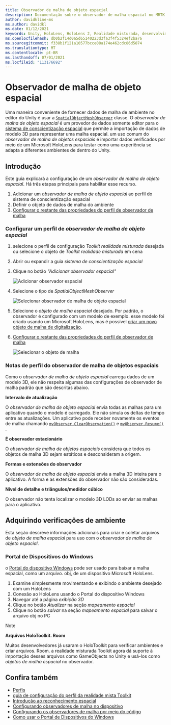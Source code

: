 ```yaml
---
title: Observador de malha de objeto espacial
description: Documentação sobre o observador de malha espacial no MRTK
author: davidkline-ms
ms.author: davidkl
ms.date: 01/12/2021
keywords: Unity, HoloLens, HoloLens 2, Realidade misturada, desenvolvimento, MRTK,
ms.openlocfilehash: db0b2f14d0a5d65140223d3fa3f4f5324ef2ba76
ms.sourcegitcommit: f338b1f121a10577bcce08a174e462cdc86d5874
ms.translationtype: MT
ms.contentlocale: pt-BR
ms.lasthandoff: 07/01/2021
ms.locfileid: "113176692"
---
```

# <a name="spatial-object-mesh-observer"></a>Observador de malha de objeto espacial

Uma maneira conveniente de fornecer dados de malha de ambiente no editor do Unity é usar a [`SpatialObjectMeshObserver`](xref:Microsoft.MixedReality.Toolkit.SpatialObjectMeshObserver.SpatialObjectMeshObserver) classe. O *observador de malha de objeto espacial* é um provedor de dados somente editor para o [sistema de conscientização espacial](spatial-awareness-getting-started.md) que permite a importação de dados de modelo 3D para representar uma malha espacial. um uso comum do *observador de malha de objetos espaciais* é importar dados verificados por meio de um Microsoft HoloLens para testar como uma experiência se adapta a diferentes ambientes de dentro do Unity.

## <a name="getting-started"></a>Introdução

Este guia explicará a configuração de um *observador de malha de objeto espacial*. Há três etapas principais para habilitar esse recurso.

1. Adicionar um *observador de malha de objeto espacial* ao perfil do sistema de conscientização espacial
1. Definir o objeto de dados de malha do ambiente
1. [Configurar o restante das propriedades do perfil de observador de malha](configuring-spatial-awareness-mesh-observer.md)

### <a name="set-up-a-spatial-object-mesh-observer-profile"></a>Configurar um perfil de *observador de malha de objeto espacial*

1. selecione o perfil de configuração *Toolkit realidade misturada* desejada ou selecione o objeto de *Toolkit realidade misturada* em cena
1. Abrir ou expandir a guia *sistema de conscientização espacial*
1. Clique no botão *"Adicionar observador espacial"*

    ![Adicionar observador espacial](../images/spatial-awareness/AddObserver.png)

1. Selecione o tipo de *SpatialObjectMeshObserver*

    ![Selecionar observador de malha de objeto espacial](../images/spatial-awareness/SelectObjectObserver.png)

1. Selecione o *objeto de malha espacial* desejado. Por padrão, o observador é configurado com um modelo de exemplo. esse modelo foi criado usando um Microsoft HoloLens, mas é possível [criar um novo objeto de malha de digitalização](#acquiring-environment-scans).
1. [Configurar o restante das propriedades do perfil de observador de malha](configuring-spatial-awareness-mesh-observer.md)

    ![Selecionar o objeto de malha](../images/spatial-awareness/ObjectObserverProfile.png)

### <a name="spatial-object-mesh-observer-profile-notes"></a>Notas de perfil do observador de malha de objetos espaciais

Como o *observador de malha de objeto espacial* carrega dados de um modelo 3D, ele não respeita algumas das configurações de observador de malha padrão que são descritas abaixo.

**Intervalo de atualização**

O  *observador de malha de objeto espacial* envia todas as malhas para um aplicativo quando o modelo é carregado. Ele não simula os deltas de tempo entre as atualizações. Um aplicativo pode receber novamente os eventos de malha chamando [`myObserver.ClearObservation()`](xref:Microsoft.MixedReality.Toolkit.SpatialAwareness.IMixedRealitySpatialAwarenessObserver.ClearObservations) e [`myObserver.Resume()`](xref:Microsoft.MixedReality.Toolkit.SpatialAwareness.IMixedRealitySpatialAwarenessObserver.Resume) .

**É observador estacionário**

O *observador de malha de objetos espaciais* considera que todos os objetos de malha 3D sejam estáticos e desconsideram a origem.

**Formas e extensões do observador**

O  *observador de malha de objeto espacial* envia a malha 3D inteira para o aplicativo. A forma e as extensões do observador não são consideradas.

**Nível de detalhe e triângulos/medidor cúbico**

O observador não tenta localizar o modelo 3D LODs ao enviar as malhas para o aplicativo.

## <a name="acquiring-environment-scans"></a>Adquirindo verificações de ambiente

Esta seção descreve informações adicionais para criar e coletar arquivos de *objeto de malha espacial* para uso com o *observador de malha de objeto espacial*.

### <a name="windows-device-portal"></a>Portal de Dispositivos do Windows

o [Portal do dispositivo Windows](/windows/mixed-reality/using-the-windows-device-portal) pode ser usado para baixar a malha espacial, como um arquivo. obj, de um dispositivo Microsoft HoloLens.

1. Examine simplesmente movimentando e exibindo o ambiente desejado com um HoloLens
1. Conexão ao HoloLens usando o Portal do dispositivo Windows
1. Navegar até a página *exibição 3D*
1. Clique no botão *Atualizar* na seção *mapeamento espacial*
1. Clique no botão *salvar* na seção *mapeamento espacial* para salvar o arquivo obj no PC

> [!NOTE]
> **Arquivos HoloToolkit. Room**
>
> Muitos desenvolvedores já usaram o HoloToolkit para verificar ambientes e criar arquivos. Room. a realidade misturada Toolkit agora dá suporte à importação desses arquivos como GameObjects no Unity e usá-los como *objetos de malha espacial* no observador.

## <a name="see-also"></a>Confira também

- [Perfis](../profiles/profiles.md)
- [guia de configuração do perfil da realidade mista Toolkit](../../configuration/mixed-reality-configuration-guide.md)
- [Introdução ao reconhecimento espacial](spatial-awareness-getting-started.md)
- [Configurando observadores de malha no dispositivo](configuring-spatial-awareness-mesh-observer.md)
- [Configurando os observadores de malha por meio do código](usage-guide.md)
- [Como usar o Portal de Dispositivos do Windows](/windows/mixed-reality/using-the-windows-device-portal)
